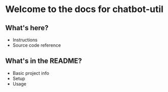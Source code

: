 # Welcome to the docs for chatbot-util

## What's here?

* Instructions
* Source code reference

## What's in the README?

* Basic project info
* Setup
* Usage